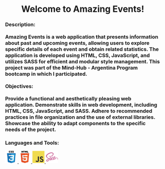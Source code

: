 <h1 align="center">Welcome to Amazing Events!</h1>

<h3 align="left">Description:<br>
<br>Amazing Events is a web application that presents information about past and upcoming events, allowing users to explore specific details of each event and obtain related statistics. The application is developed using HTML, CSS, JavaScript, and utilizes SASS for efficient and modular style management.
This project was part of the Mind-Hub - Argentina Program bootcamp in which I participated.<br>
<br>
Objectives:<br>
<br>
Provide a functional and aesthetically pleasing web application.
Demonstrate skills in web development, including HTML, CSS, JavaScript, and SASS.
Adhere to recommended practices in file organization and the use of external libraries.
Showcase the ability to adapt components to the specific needs of the project.</h3>

<h3 align="left">Languages and Tools:</h3>
<p align="left"> <a href="https://www.w3schools.com/css/" target="_blank" rel="noreferrer"> <img src="https://raw.githubusercontent.com/devicons/devicon/master/icons/css3/css3-original-wordmark.svg" alt="css3" width="40" height="40"/> </a> <a href="https://www.w3.org/html/" target="_blank" rel="noreferrer"> <img src="https://raw.githubusercontent.com/devicons/devicon/master/icons/html5/html5-original-wordmark.svg" alt="html5" width="40" height="40"/> </a> <a href="https://developer.mozilla.org/en-US/docs/Web/JavaScript" target="_blank" rel="noreferrer"> <img src="https://raw.githubusercontent.com/devicons/devicon/master/icons/javascript/javascript-original.svg" alt="javascript" width="40" height="40"/> </a> <a href="https://sass-lang.com" target="_blank" rel="noreferrer"> <img src="https://raw.githubusercontent.com/devicons/devicon/master/icons/sass/sass-original.svg" alt="sass" width="40" height="40"/> </a> </p>
